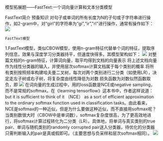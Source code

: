 模型拓展题——FastText:一个词向量计算和文本分类模型

FastText简介
    预备知识
    对句子或单词的所有长度为N的子句或子字符串进行操作，如2-gram中，对“girl”的字符串为“gi”,“ir”,"rl"进行操作，通常有操作如下：
    ![](https://ai-studio-static-online.cdn.bcebos.com/cd48793c00bc4be2ab422072b11701f6598ce9d57a4f445dbeb71f3f96f31596)
    
    
    
    FastText模型
1.FastText模型，类似CBOW模型，使用n-gram特征代替单个词的特征，提取序列信息，效果与深度学习分类器持平，但速度快得多。其模型架构如下：
    ![](https://ai-studio-static-online.cdn.bcebos.com/5bf3ba90159945c58ab0d700c463aa8216e42c95ed1a4064b03bf086078095ac)
    对整篇文档的n-gram特征，计算词向量，取平均得到文档的向量表示
将上述文档向量作为线性分类器的输入，并使用层次softmax计算文档属于每个类别的概率
将所有类别按照频率构建哈夫曼二叉树，每次对两个类别进行二分类（如使用LR），决定走左子树或右子树，将复杂度由线性降低为对数
损失函数为对数似然函数取负，即 ![](https://ai-studio-static-online.cdn.bcebos.com/94dcd3116a504d808b4cc0ac779103f3511389189ae14d46bd1d880609addd26)
    在词向量的生成过程中，用的loss函数是NCE或negative sampling，而不是常规的softmax。在《learning tensorflow》这本书中，作者这样说道：but it is sufficient to think of it （NCE） as a sort of efficient approximation to the ordinary softmax function used in classification tasks。由此看来，NCE是softmax的一种近似，但是为什么要做这种近似，而不直接用softmax呢？
    当类别数很大时（CBOW中是单词数），softmax复杂度很高，为了更高效地进行，将softmax计算过程转化为二分类（LR）。具体地，将单词与真实类别的true pair、单词与随机类别的randomly corrupted pair送入分类器，待优化的分类器只需判断输入的pair是真或假即可。（主要思想与负采样和层次softmax相同）。
     ![](https://ai-studio-static-online.cdn.bcebos.com/ca08ea61c8af4a40bab0a11a391edcf3c91410534a97451a93698d7e5cfb3e38)
     

